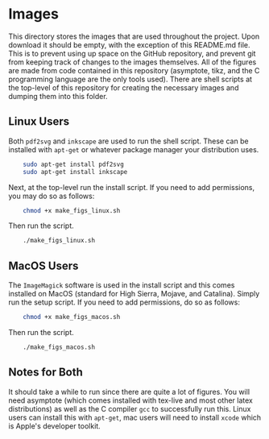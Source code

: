 # Images
This directory stores the images that are used throughout the project. Upon
download it should be empty, with the exception of this README.md file. This is
to prevent using up space on the GitHub repository, and prevent git from keeping
track of changes to the images themselves. All of the figures are made from code
contained in this repository (asymptote, tikz, and the C programming language
are the only tools used). There are shell scripts at the top-level of this
repository for creating the necessary images and dumping them into this folder.

## Linux Users
Both `pdf2svg` and `inkscape` are used to run the shell script. These can be
installed with `apt-get` or whatever package manager your distribution uses.
```Bash
    sudo apt-get install pdf2svg
    sudo apt-get install inkscape
```
Next, at the top-level run the install script. If you need to add permissions,
you may do so as follows:
```Bash
    chmod +x make_figs_linux.sh
```
Then run the script.
```Bash
    ./make_figs_linux.sh
```

## MacOS Users
The `ImageMagick` software is used in the install script and this comes
installed on MacOS (standard for High Sierra, Mojave, and Catalina). Simply run
the setup script. If you need to add permissions, do so as follows:
```Bash
    chmod +x make_figs_macos.sh
```
Then run the script.
```Bash
    ./make_figs_macos.sh
```

## Notes for Both
It should take a while to run since there are quite a lot of figures. You will
need asymptote (which comes installed with tex-live and most other latex
distributions) as well as the C compiler `gcc` to successfully run this. Linux
users can install this with `apt-get`, mac users will need to install `xcode`
which is Apple's developer toolkit.
